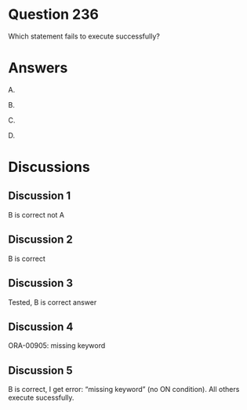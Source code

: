 # Question 236
Which statement fails to execute successfully?

# Answers
A.

B.

C.

D.

# Discussions
## Discussion 1
B is correct not A

## Discussion 2
B is correct

## Discussion 3
Tested, B is correct answer

## Discussion 4
ORA-00905: missing keyword

## Discussion 5
B is correct, I get error: “missing keyword”  (no ON condition). All others execute sucessfully.

